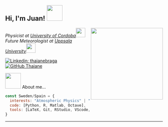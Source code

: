 <h2> Hi, I'm Juan! <img src="direct-image-url" width="50"></h2>
<img align='right' src="https://media.giphy.com/media/ieyl9zmCjO4b4t6qoY/giphy.gif" width="230">
<p><em>Physicist at <a href="http://www.uco.es">University of Cordoba</a><img src="https://giphy.com/embed/bFtVSjEcF1hQyCIoUi" width="30"></br>Future Meteorologist at <a href="https://www.uu.se/">Uppsala University</a><img src="https://media.giphy.com/media/WUlplcMpOCEmTGBtBW/giphy.gif" width="30"> 
</em></p>

[![Linkedin: thaianebraga](https://img.shields.io/badge/-vazquezjportillo-blue?style=flat-square&logo=Linkedin&logoColor=white&link=https://www.linkedin.com/in/vazquezjportillo/)](https://www.linkedin.com/in/vazquezjportillo/)
[![GitHub Thaiane](https://img.shields.io/github/followers/vazquezjportillo?label=follow&style=social)](https://github.com/vazquezjportillo)


<img src="[https://media.giphy.com/media/VgCDAzcKvsR6OM0uWg/giphy.gif](https://media3.giphy.com/media/v1.Y2lkPTc5MGI3NjExOWluZWhidWhwNjJ0bGpuZ2tndGo1bXprNDhucDA5YjdzamR4N2RkZSZlcD12MV9pbnRlcm5hbF9naWZfYnlfaWQmY3Q9cw/bFtVSjEcF1hQyCIoUi/giphy.gif)" width="50"> About me...  

```javascript
const Sweden/Spain = {
  interests: "Atmospheric Physics" | "Large-Scale Atmospheric and Ocean Circulation" 
  code: [Python, R, Matlab, Octave],
  tools: [LaTeX, Git, RStudio, VScode, Photoshop, Illustrator, SolidWorks],
}
```
---
